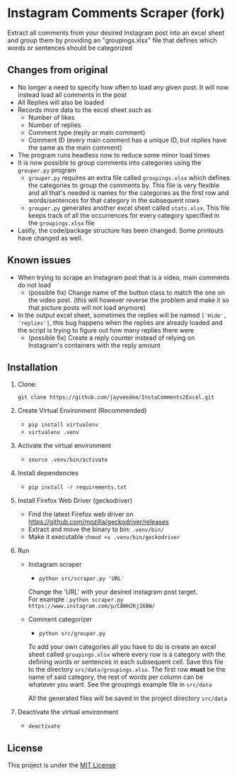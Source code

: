 # Instagram Comments Scraper (fork)

Extract all comments from your desired Instagram post into an excel sheet and group them by providing an "groupings.xlsx" file that defines which words or sentences should be categorized 

## Changes from original
- No longer a need to specify how often to load any given post. It will now instead load all comments in the post
- All Replies will also be loaded
- Records more data to the excel sheet such as
  - Number of likes
  - Number of replies
  - Comment type (reply or main comment)
  - Comment ID (every main comment has a unique ID, but replies have the same as the main comment)
- The program runs headless now to reduce some minor load times
- It is now possible to group comments into categories using the `grouper.py` program
  - `grouper.py` requires an extra file called `groupings.xlsx` which defines the categories to group the comments by. 
  This file is very flexible and all that's needed is names for the categories as the first row and words/sentences for that category in the subsequent rows
  - `grouper.py` generates another excel sheet called `stats.xlsx`. This file keeps track of all the occurrences for every category specified
  in the `groupings.xlsx` file
- Lastly, the code/package structure has been changed. Some printouts have changed as well.

## Known issues
- When trying to scrape an Instagram post that is a video, main comments do not load
  - (possible fix) Change name of the button class to match the one on the video post. (this will however reverse the problem and make it so that picture posts   will not load anymore)
- In the output excel sheet, sometimes the replies will be named `['Hide', 'replies']`, 
  this bug happens when the replies are already loaded and the script is trying to figure out how many replies there were
  - (possible fix) Create a reply counter instead of relying on Instagram's containers with the reply amount

## Installation
1. Clone:

   `git clone https://github.com/jayveedee/InstaComments2Excel.git`
   
    
2. Create Virtual Environment (Recommended)<br/> 
    - `pip install virtualenv`
    - `virtualenv .venv`  
    
3. Activate the virtual environment
    - `source .venv/bin/activate`

4. Install dependencies
    - `pip install -r requirements.txt`

5. Install Firefox Web Driver (geckodriver)
    - Find the latest Firefox web driver on https://github.com/mozilla/geckodriver/releases <br />
    - Extract and move the binary to bin: `.venv/bin/`
    - Make it executable `chmod +x .venv/bin/geckodriver`

6. Run 
    
    - Instagram scraper
      - `python src/scraper.py 'URL'`
   
      Change the 'URL' with your desired instagram post target. <br/>
      For example : `python scraper.py https://www.instagram.com/p/CBHH2KjI6BW/` 
    
    - Comment categorizer
      - `python src/grouper.py`
      
      To add your own categories all you have to do is create an excel sheet called `groupings.xlsx` 
      where every row is a category with the defining words or sentences in each subsequent cell. 
      Save this file to the directory `src/data/groupings.xlsx`. 
      The first row **must** be the name of said category, the rest of words per column can be whatever 
      you want. See the groupings example file in `src/data`
      
      All the generated files will be saved in the project directory `src/data`
      
7. Deactivate the virtual environment
    - `deactivate`

## License
This project is under the [MIT License](https://github.com/AgiMaulana/instagram-comments-scraper/blob/master/LICENSE.md)
